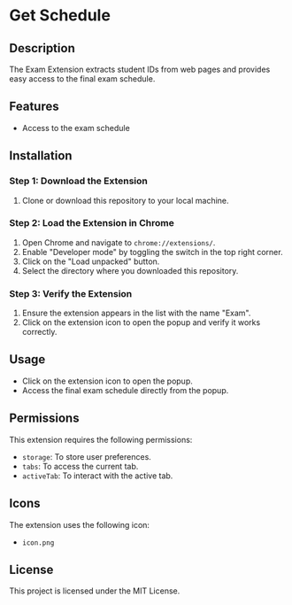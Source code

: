 # Get Schedule

## Description

The Exam Extension extracts student IDs from web pages and provides easy access to the final exam schedule.

## Features

- Access to the exam schedule

## Installation

### Step 1: Download the Extension

1. Clone or download this repository to your local machine.

### Step 2: Load the Extension in Chrome

1. Open Chrome and navigate to `chrome://extensions/`.
2. Enable "Developer mode" by toggling the switch in the top right corner.
3. Click on the "Load unpacked" button.
4. Select the directory where you downloaded this repository.

### Step 3: Verify the Extension

1. Ensure the extension appears in the list with the name "Exam".
2. Click on the extension icon to open the popup and verify it works correctly.

## Usage

- Click on the extension icon to open the popup.
- Access the final exam schedule directly from the popup.

## Permissions

This extension requires the following permissions:

- `storage`: To store user preferences.
- `tabs`: To access the current tab.
- `activeTab`: To interact with the active tab.

## Icons

The extension uses the following icon:

- `icon.png`

## License

This project is licensed under the MIT License.
